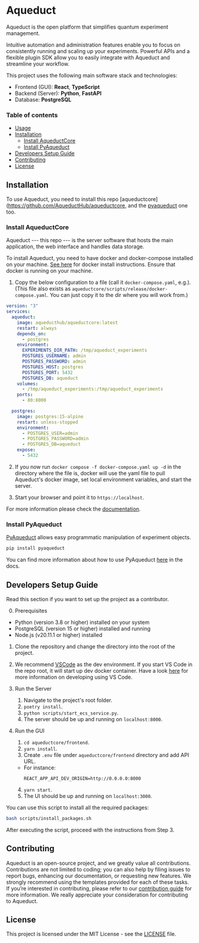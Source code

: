 # Aqueduct

Aqueduct is the open platform that simplifies quantum experiment management.

Intuitive automation and administration features enable you to 
focus on consistently running and scaling up your experiments.
Powerful APIs and a flexible plugin SDK allow you to easily 
integrate with Aqueduct and streamline your workflow.

This project uses the following main software stack and technologies:

- Frontend (GUI): **React**, **TypeScript**
- Backend (Server): **Python**, **FastAPI**
- Database: **PostgreSQL**

### Table of contents

- [Usage](#usage)
- [Installation](#installation)
  - [Install AqueductCore](#Install-AqueductCore)
  - [Install PyAqueduct](#Install-PyAqueduct)
- [Developers Setup Guide](#developers-setup-guide)
- [Contributing](#contributing)
- [License](#license)



## Installation

To use Aqueduct, you need to install this repo 
[aqueductcore](https://github.com/AqueductHub/aqueductcore, 
and the 
[pyaqueduct](https://github.com/AqueductHub/pyaqueduct) one too. 

### Install AqueductCore

Aqueduct --- this repo --- is the server software that hosts the main application, 
the web interface and handles data storage. 

To install Aqueduct, you need to have docker and docker-compose installed on your machine. 
[See here](https://docs.docker.com/compose/gettingstarted) for docker install instructions.
Ensure that docker is running on your machine. 

1. Copy the below configuration to a file (call it `docker-compose.yaml`, e.g.). 
(This file also exists as `aqueductcore/scripts/release/docker-compose.yaml`. 
You can just copy it to the dir where you will work from.)


```yaml
version: "3"
services:
  aqueduct:
    image: aqueducthub/aqueductcore:latest
    restart: always
    depends_on:
      - postgres
    environment:
      EXPERIMENTS_DIR_PATH: /tmp/aqueduct_experiments
      POSTGRES_USERNAME: admin
      POSTGRES_PASSWORD: admin
      POSTGRES_HOST: postgres
      POSTGRES_PORT: 5432
      POSTGRES_DB: aqueduct
    volumes:
      - /tmp/aqueduct_experiments:/tmp/aqueduct_experiments
    ports:
      - 80:8000

  postgres:
    image: postgres:15-alpine
    restart: unless-stopped
    environment:
      - POSTGRES_USER=admin
      - POSTGRES_PASSWORD=admin
      - POSTGRES_DB=aqueduct
    expose:
      - 5432
```


2. If you now run `docker compose -f docker-compose.yaml up -d` in the directory where the file is, 
docker will use the yaml file to pull Aqueduct's docker image, set local environment variables, and
start the server. 

3. Start your browser and point it to `https://localhost`.

For more information please check the [documentation](https://aqueducthub.github.io/aqueductcore/).


### Install PyAqueduct

[PyAqueduct](https://github.com/AqueductHub/pyaqueduct) allows easy programmatic manipulation of experiment objects. 

```bash
pip install pyaqueduct
```

You can find more information about how to use PyAqueduct [here](https://aqueducthub.github.io/pyaqueduct/) in the docs.


## Developers Setup Guide

Read this section if you want to set up the project as a contributor.

0. Prerequisites

- Python (version 3.8 or higher) installed on your system 
- PostgreSQL (version 15 or higher) installed and running 
- Node.js (v20.11.1 or higher) installed 

1. Clone the repository and change the directory into the root of the project.
2. We recommend [VSCode](https://code.visualstudio.com) as the dev environment. If you start VS Code in the repo root, it will start up dev docker container. Have a look [here](https://code.visualstudio.com/docs/devcontainers/containers#_getting-started) for more information on developing using VS Code. 
3. Run the Server

   1. Navigate to the project's root folder.
   2. `poetry install`.
   3. `python scripts/start_ecs_service.py`.
   4. The server should be up and running on `localhost:8000`.

4. Run the GUI
   1. `cd aqueductcore/frontend`.
   2. `yarn install`.
   3. Create `.env` file under `aqueductcore/frontend` directory and add API URL.
   - For instance:
     ```
     REACT_APP_API_DEV_ORIGIN=http://0.0.0.0:8000
     ```
   4. `yarn start`.
   5. The UI should be up and running on `localhost:3000`.

You can use this script to install all the required packages:

```bash
bash scripts/install_packages.sh
```

After executing the script, proceed with the instructions from Step 3.

## Contributing

Aqueduct is an open-source project, and we greatly value all contributions. Contributions are not limited to coding; you can also help by filing issues to report bugs, enhancing our documentation, or requesting new features. We strongly recommend using the templates provided for each of these tasks. If you’re interested in contributing, please refer to our [contribution guide](/CONTRIBUTING.md) for more information. We really appreciate your consideration for contributing to Aqueduct.

## License

This project is licensed under the MIT License - see the [LICENSE](/LICENSE) file.
